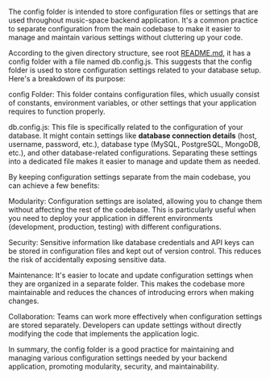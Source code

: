 The config folder is intended to store configuration files or settings that are used throughout music-space backend application. It's a common practice to separate configuration from the main codebase to make it easier to manage and maintain various settings without cluttering up your code.

According to the given directory structure, see root [README.md](/Users/macintoshhd/Desktop/music-space/README.md), it has a config folder with a file named db.config.js. This suggests that the config folder is used to store configuration settings related to your database setup. Here's a breakdown of its purpose:

config Folder:
This folder contains configuration files, which usually consist of constants, environment variables, or other settings that your application requires to function properly.

db.config.js:
This file is specifically related to the configuration of your database. It might contain settings like **database connection details** (host, username, password, etc.), database type (MySQL, PostgreSQL, MongoDB, etc.), and other database-related configurations. Separating these settings into a dedicated file makes it easier to manage and update them as needed.

By keeping configuration settings separate from the main codebase, you can achieve a few benefits:

Modularity: Configuration settings are isolated, allowing you to change them without affecting the rest of the codebase. This is particularly useful when you need to deploy your application in different environments (development, production, testing) with different configurations.

Security: Sensitive information like database credentials and API keys can be stored in configuration files and kept out of version control. This reduces the risk of accidentally exposing sensitive data.

Maintenance: It's easier to locate and update configuration settings when they are organized in a separate folder. This makes the codebase more maintainable and reduces the chances of introducing errors when making changes.

Collaboration: Teams can work more effectively when configuration settings are stored separately. Developers can update settings without directly modifying the code that implements the application logic.

In summary, the config folder is a good practice for maintaining and managing various configuration settings needed by your backend application, promoting modularity, security, and maintainability.




